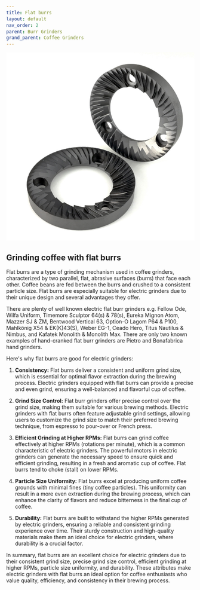```yaml
---
title: Flat burrs
layout: default
nav_order: 2
parent: Burr Grinders
grand_parent: Coffee Grinders
---
```


![Flat Burrs](flat_burrs_img.jpeg "Flat Burrs")

## Grinding coffee with flat burrs
Flat burrs are a type of grinding mechanism used in coffee grinders, characterized by two parallel, flat, abrasive surfaces (burrs) that face each other. Coffee beans are fed between the burrs and crushed to a consistent particle size. Flat burrs are especially suitable for electric grinders due to their unique design and several advantages they offer.

There are plenty of well known electric flat burr grinders e.g. Fellow Ode, Wilfa Uniform, Timemore Sculptor 64(s) & 78(s), Eureka Mignon Atom, Mazzer SJ & ZM, Bentwood Vertical 63, Option-O Lagom P64 & P100, Mahlkönig X54 & EK(K)43(S), Weber EG-1, Ceado Hero, Titus Nautilus & Nimbus, and Kafatek Monolith & Monolith Max.
There are only two known examples of hand-cranked flat burr grinders are Pietro and Bonafabrica hand grinders.

Here's why flat burrs are good for electric grinders:

1. **Consistency:** Flat burrs deliver a consistent and uniform grind size, which is essential for optimal flavor extraction during the brewing process. Electric grinders equipped with flat burrs can provide a precise and even grind, ensuring a well-balanced and flavorful cup of coffee.

2. **Grind Size Control:** Flat burr grinders offer precise control over the grind size, making them suitable for various brewing methods. Electric grinders with flat burrs often feature adjustable grind settings, allowing users to customize the grind size to match their preferred brewing technique, from espresso to pour-over or French press.

3. **Efficient Grinding at Higher RPMs:** Flat burrs can grind coffee effectively at higher RPMs (rotations per minute), which is a common characteristic of electric grinders. The powerful motors in electric grinders can generate the necessary speed to ensure quick and efficient grinding, resulting in a fresh and aromatic cup of coffee. Flat burrs tend to choke (stall) on lower RPMs.

4. **Particle Size Uniformity:** Flat burrs excel at producing uniform coffee grounds with minimal fines (tiny coffee particles). This uniformity can result in a more even extraction during the brewing process, which can enhance the clarity of flavors and reduce bitterness in the final cup of coffee.

5. **Durability:** Flat burrs are built to withstand the higher RPMs generated by electric grinders, ensuring a reliable and consistent grinding experience over time. Their sturdy construction and high-quality materials make them an ideal choice for electric grinders, where durability is a crucial factor.

In summary, flat burrs are an excellent choice for electric grinders due to their consistent grind size, precise grind size control, efficient grinding at higher RPMs, particle size uniformity, and durability. These attributes make electric grinders with flat burrs an ideal option for coffee enthusiasts who value quality, efficiency, and consistency in their brewing process.

